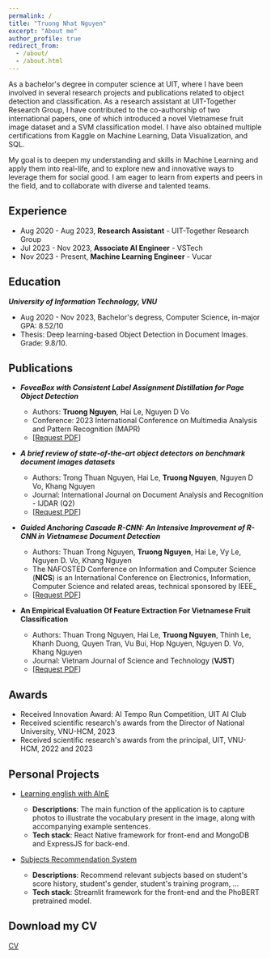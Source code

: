 ```yaml
---
permalink: /
title: "Truong Nhat Nguyen"
excerpt: "About me"
author_profile: true
redirect_from:
  - /about/
  - /about.html
---
```


As a bachelor's degree in computer science at UIT, where I have been involved in several research projects and publications related to object detection and classification. As a research assistant at UIT-Together Research Group, I have contributed to the co-authorship of two international papers, one of which introduced a novel Vietnamese fruit image dataset and a SVM classification model. I have also obtained multiple certifications from Kaggle on Machine Learning, Data Visualization, and SQL.

My goal is to deepen my understanding and skills in Machine Learning and apply them into real-life, and to explore new and innovative ways to leverage them for social good. I am eager to learn from experts and peers in the field, and to collaborate with diverse and talented teams.

## <a name="exp"></a> Experience

* Aug 2020 - Aug 2023, **Research Assistant** - UIT-Together Research Group
* Jul 2023 - Nov 2023, **Associate AI Engineer** - VSTech
* Nov 2023 - Present, **Machine Learning Engineer** - Vucar

## <a name="edu"></a> Education

**_University of Information Technology, VNU_**<br/>

* Aug 2020 - Nov 2023, Bachelor's degress, Computer Science, in-major GPA: 8.52/10
* Thesis: Deep learning-based Object Detection in Document Images. Grade: 9.8/10.

## <a name="publication"></a> Publications

* ***FoveaBox with Consistent Label Assignment Distillation for Page Object Detection***<br/>
    * Authors: **Truong Nguyen**, Hai Le, Nguyen D Vo<br/>
    * Conference: 2023 International Conference on Multimedia Analysis and Pattern Recognition (MAPR)<br/>
    * [[Request PDF](https://ieeexplore.ieee.org/abstract/document/10288889)]


* ***A brief review of state-of-the-art object detectors on benchmark document images datasets***<br/>
    * Authors: Trong Thuan Nguyen, Hai Le, **Truong Nguyen**, Nguyen D Vo, Khang Nguyen<br/>
    * Journal: International Journal on Document Analysis and Recognition - IJDAR (Q2)<br/>
    * [[Request PDF](https://link.springer.com/article/10.1007/s10032-023-00431-0)]

* ***Guided Anchoring Cascade R-CNN: An Intensive Improvement of R-CNN in Vietnamese Document Detection***<br/>
    * Authors: Thuan Trong Nguyen, **Truong Nguyen**, Hai Le, Vy Le, Nguyen D. Vo, Khang Nguyen<br/>
    * The NAFOSTED Conference on Information and Computer Science (**NICS**) is an International Conference on Electronics, Information, Computer Science and related areas, technical sponsored by IEEE_<br/>
    * [[Request PDF](https://ieeexplore.ieee.org/document/9701510)]

* **An Empirical Evaluation Of Feature Extraction For Vietnamese Fruit Classification**<br/>
    * Authors: Thuan Trong Nguyen, Hai Le, **Truong Nguyen**, Thinh Le, Khanh Duong, Quyen Tran, Vu Bui, Hop Nguyen, Nguyen D. Vo, Khang Nguyen<br/>
    * Journal: Vietnam Journal of Science and Technology (**VJST**)<br/>
    * [[Request PDF](https://vjs.ac.vn/index.php/jst/article/view/16299)]


## <a name="award"></a> Awards

* Received Innovation Award: AI Tempo Run Competition, UIT AI Club
* Received scientific research's awards from the Director of National University, VNU-HCM, 2023
* Received scientific research's awards from the principal, UIT, VNU-HCM, 2022 and 2023

## <a name="projects"></a> Personal Projects

* [Learning english with AInE](https://github.com/truong11062002/Learning-English-with-AInE)
    * **Descriptions**: The main function of the application is to capture photos to illustrate the vocabulary present in the image, along with accompanying example sentences.
    * **Tech stack**: React Native framework for front-end and MongoDB and ExpressJS for back-end.

* [Subjects Recommendation System](https://github.com/truong11062002/UIT-subjects-recommendation-system)
    * **Descriptions**: Recommend relevant subjects based on student's score history, student's gender, student's training program, ...
    * **Tech stack**: Streamlit framework for the front-end and the PhoBERT pretrained model.

## <a name="cv"></a> Download my CV

[CV](https://drive.google.com/file/d/1msd2eq6KHx6MsErQ6Th1PCi6oHoOJ83B/view?usp=sharing)
